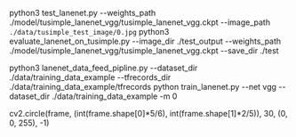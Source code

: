 python3 test_lanenet.py --weights_path ./model/tusimple_lanenet_vgg/tusimple_lanenet_vgg.ckpt --image_path `./data/tusimple_test_image/0.jpg`
python3 evaluate_lanenet_on_tusimple.py  --image_dir ./test_output --weights_path ./model/tusimple_lanenet_vgg/tusimple_lanenet_vgg.ckpt --save_dir ./test

python3 lanenet_data_feed_pipline.py --dataset_dir ./data/training_data_example --tfrecords_dir ./data/training_data_example/tfrecords
python train_lanenet.py --net vgg  --dataset_dir ./data/training_data_example -m 0

cv2.circle(frame, (int(frame.shape[0]*5/6), int(frame.shape[1]*2/5)), 30, (0, 0, 255), -1)

